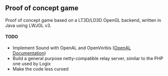 ## Proof of concept game
Proof of concept game based on a LT3D/LD3D OpenGL backend, written in Java using LWJGL v3.

#### TODO
- Implement Sound with OpenAL and OpenVorbis ([OpenAL Documentation](https://www.openal.org/documentation/OpenAL_Programmers_Guide.pdf))
- Build a general purpose netty-compatible relay server, similar to the PHP one used by Logix
- Make the code less cursed